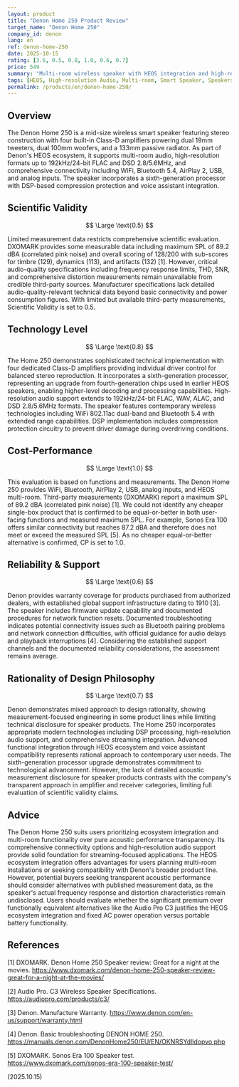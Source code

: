 ```yaml
---
layout: product
title: "Denon Home 250 Product Review"
target_name: "Denon Home 250"
company_id: denon
lang: en
ref: denon-home-250
date: 2025-10-15
rating: [3.6, 0.5, 0.8, 1.0, 0.6, 0.7]
price: 549
summary: "Multi-room wireless speaker with HEOS integration and high-resolution audio support, limited by insufficient measurement disclosure"
tags: [HEOS, High-resolution Audio, Multi-room, Smart Speaker, Speakers, Wireless]
permalink: /products/en/denon-home-250/
---
```

## Overview

The Denon Home 250 is a mid-size wireless smart speaker featuring stereo construction with four built-in Class-D amplifiers powering dual 19mm tweeters, dual 100mm woofers, and a 133mm passive radiator. As part of Denon's HEOS ecosystem, it supports multi-room audio, high-resolution formats up to 192kHz/24-bit FLAC and DSD 2.8/5.6MHz, and comprehensive connectivity including WiFi, Bluetooth 5.4, AirPlay 2, USB, and analog inputs. The speaker incorporates a sixth-generation processor with DSP-based compression protection and voice assistant integration.

## Scientific Validity

$$ \Large \text{0.5} $$

Limited measurement data restricts comprehensive scientific evaluation. DXOMARK provides some measurable data including maximum SPL of 89.2 dBA (correlated pink noise) and overall scoring of 128/200 with sub-scores for timbre (129), dynamics (113), and artifacts (132) [1]. However, critical audio-quality specifications including frequency response limits, THD, SNR, and comprehensive distortion measurements remain unavailable from credible third-party sources. Manufacturer specifications lack detailed audio-quality-relevant technical data beyond basic connectivity and power consumption figures. With limited but available third-party measurements, Scientific Validity is set to 0.5.

## Technology Level

$$ \Large \text{0.8} $$

The Home 250 demonstrates sophisticated technical implementation with four dedicated Class-D amplifiers providing individual driver control for balanced stereo reproduction. It incorporates a sixth-generation processor, representing an upgrade from fourth-generation chips used in earlier HEOS speakers, enabling higher-level decoding and processing capabilities. High-resolution audio support extends to 192kHz/24-bit FLAC, WAV, ALAC, and DSD 2.8/5.6MHz formats. The speaker features contemporary wireless technologies including WiFi 802.11ac dual-band and Bluetooth 5.4 with extended range capabilities. DSP implementation includes compression protection circuitry to prevent driver damage during overdriving conditions.

## Cost-Performance

$$ \Large \text{1.0} $$

This evaluation is based on functions and measurements. The Denon Home 250 provides WiFi, Bluetooth, AirPlay 2, USB, analog inputs, and HEOS multi-room. Third-party measurements (DXOMARK) report a maximum SPL of 89.2 dBA (correlated pink noise) [1]. We could not identify any cheaper single-box product that is confirmed to be equal-or-better in both user-facing functions and measured maximum SPL. For example, Sonos Era 100 offers similar connectivity but reaches 87.2 dBA and therefore does not meet or exceed the measured SPL [5]. As no cheaper equal-or-better alternative is confirmed, CP is set to 1.0.

## Reliability & Support

$$ \Large \text{0.6} $$

Denon provides warranty coverage for products purchased from authorized dealers, with established global support infrastructure dating to 1910 [3]. The speaker includes firmware update capability and documented procedures for network function resets. Documented troubleshooting indicates potential connectivity issues such as Bluetooth pairing problems and network connection difficulties, with official guidance for audio delays and playback interruptions [4]. Considering the established support channels and the documented reliability considerations, the assessment remains average.

## Rationality of Design Philosophy

$$ \Large \text{0.7} $$

Denon demonstrates mixed approach to design rationality, showing measurement-focused engineering in some product lines while limiting technical disclosure for speaker products. The Home 250 incorporates appropriate modern technologies including DSP processing, high-resolution audio support, and comprehensive streaming integration. Advanced functional integration through HEOS ecosystem and voice assistant compatibility represents rational approach to contemporary user needs. The sixth-generation processor upgrade demonstrates commitment to technological advancement. However, the lack of detailed acoustic measurement disclosure for speaker products contrasts with the company's transparent approach in amplifier and receiver categories, limiting full evaluation of scientific validity claims.

## Advice

The Denon Home 250 suits users prioritizing ecosystem integration and multi-room functionality over pure acoustic performance transparency. Its comprehensive connectivity options and high-resolution audio support provide solid foundation for streaming-focused applications. The HEOS ecosystem integration offers advantages for users planning multi-room installations or seeking compatibility with Denon's broader product line. However, potential buyers seeking transparent acoustic performance should consider alternatives with published measurement data, as the speaker's actual frequency response and distortion characteristics remain undisclosed. Users should evaluate whether the significant premium over functionally equivalent alternatives like the Audio Pro C3 justifies the HEOS ecosystem integration and fixed AC power operation versus portable battery functionality.

## References

[1] DXOMARK. Denon Home 250 Speaker review: Great for a night at the movies. https://www.dxomark.com/denon-home-250-speaker-review-great-for-a-night-at-the-movies/

[2] Audio Pro. C3 Wireless Speaker Specifications. https://audiopro.com/products/c3/

[3] Denon. Manufacture Warranty. https://www.denon.com/en-us/support/warranty.html

[4] Denon. Basic troubleshooting DENON HOME 250. https://manuals.denon.com/DenonHome250/EU/EN/OKNRSYdlldopvo.php

[5] DXOMARK. Sonos Era 100 Speaker test. https://www.dxomark.com/sonos-era-100-speaker-test/

(2025.10.15)